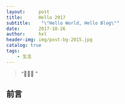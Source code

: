 ```yaml
---
layout:     post
title:      Hello 2017
subtitle:    "\"Hello World, Hello Blog\""
date:       2017-10-26
author:     hxl
header-img: img/post-bg-2015.jpg
catalog: true
tags:
    - 生活
---
```


> “🙉🙉🙉 ”


## 前言
